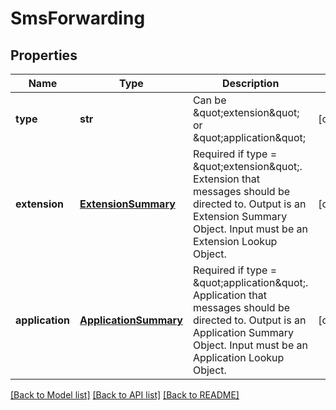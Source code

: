 # SmsForwarding

## Properties
Name | Type | Description | Notes
------------ | ------------- | ------------- | -------------
**type** | **str** | Can be \&quot;extension\&quot; or \&quot;application\&quot; | [optional] 
**extension** | [**ExtensionSummary**](ExtensionSummary.md) | Required if type &#x3D; \&quot;extension\&quot;. Extension that messages should be directed to. Output is an Extension Summary Object. Input must be an Extension Lookup Object. | [optional] 
**application** | [**ApplicationSummary**](ApplicationSummary.md) | Required if type &#x3D; \&quot;application\&quot;. Application that messages should be directed to. Output is an Application Summary Object. Input must be an Application Lookup Object. | [optional] 

[[Back to Model list]](../README.md#documentation-for-models) [[Back to API list]](../README.md#documentation-for-api-endpoints) [[Back to README]](../README.md)


